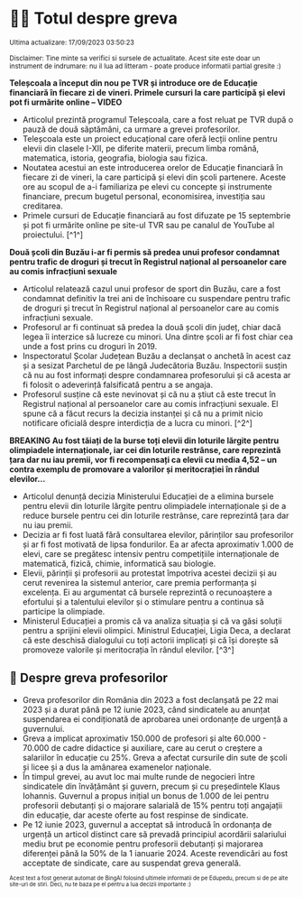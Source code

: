 # 👩‍🏫 Totul despre greva
<sub>Ultima actualizare: 17/09/2023 03:50:23</sub>

<sub>Disclaimer: Tine minte sa verifici si sursele de actualitate. Acest site este doar un instrument de indrumare: nu il lua ad litteram - poate produce informatii partial gresite :)</sub>

**Teleșcoala a început din nou pe TVR și introduce ore de Educație financiară în fiecare zi de vineri. Primele cursuri la care participă și elevi pot fi urmărite online – VIDEO**
- Articolul prezintă programul Teleșcoala, care a fost reluat pe TVR după o pauză de două săptămâni, ca urmare a grevei profesorilor.
- Teleșcoala este un proiect educațional care oferă lecții online pentru elevii din clasele I-XII, pe diferite materii, precum limba română, matematica, istoria, geografia, biologia sau fizica.
- Noutatea acestui an este introducerea orelor de Educație financiară în fiecare zi de vineri, la care participă și elevi din școli partenere. Aceste ore au scopul de a-i familiariza pe elevi cu concepte și instrumente financiare, precum bugetul personal, economisirea, investiția sau creditarea.
- Primele cursuri de Educație financiară au fost difuzate pe 15 septembrie și pot fi urmărite online pe site-ul TVR sau pe canalul de YouTube al proiectului. [^1^]

**Două școli din Buzău i-ar fi permis să predea unui profesor condamnat pentru trafic de droguri și trecut în Registrul național al persoanelor care au comis infracțiuni sexuale**
- Articolul relatează cazul unui profesor de sport din Buzău, care a fost condamnat definitiv la trei ani de închisoare cu suspendare pentru trafic de droguri și trecut în Registrul național al persoanelor care au comis infracțiuni sexuale.
- Profesorul ar fi continuat să predea la două școli din județ, chiar dacă legea îi interzice să lucreze cu minori. Una dintre școli ar fi fost chiar cea unde a fost prins cu droguri în 2019.
- Inspectoratul Școlar Județean Buzău a declanșat o anchetă în acest caz și a sesizat Parchetul de pe lângă Judecătoria Buzău. Inspectorii susțin că nu au fost informați despre condamnarea profesorului și că acesta ar fi folosit o adeverință falsificată pentru a se angaja.
- Profesorul susține că este nevinovat și că nu a știut că este trecut în Registrul național al persoanelor care au comis infracțiuni sexuale. El spune că a făcut recurs la decizia instanței și că nu a primit nicio notificare oficială despre interdicția de a lucra cu minori. [^2^]

**BREAKING Au fost tăiați de la burse toți elevii din loturile lărgite pentru olimpiadele internaționale, iar cei din loturile restrânse, care reprezintă țara dar nu iau premii, vor fi recompensați ca elevii cu media 4,52 – un contra exemplu de promovare a valorilor și meritocrației în rândul elevilor...**
- Articolul denunță decizia Ministerului Educației de a elimina bursele pentru elevii din loturile lărgite pentru olimpiadele internaționale și de a reduce bursele pentru cei din loturile restrânse, care reprezintă țara dar nu iau premii.
- Decizia ar fi fost luată fără consultarea elevilor, părinților sau profesorilor și ar fi fost motivată de lipsa fondurilor. Ea ar afecta aproximativ 1.000 de elevi, care se pregătesc intensiv pentru competițiile internaționale de matematică, fizică, chimie, informatică sau biologie.
- Elevii, părinții și profesorii au protestat împotriva acestei decizii și au cerut revenirea la sistemul anterior, care premia performanța și excelența. Ei au argumentat că bursele reprezintă o recunoaștere a efortului și a talentului elevilor și o stimulare pentru a continua să participe la olimpiade.
- Ministerul Educației a promis că va analiza situația și că va găsi soluții pentru a sprijini elevii olimpici. Ministrul Educației, Ligia Deca, a declarat că este deschisă dialogului cu toți actorii implicați și că își dorește să promoveze valorile și meritocrația în rândul elevilor. [^3^]

## 🏫 Despre greva profesorilor
- Greva profesorilor din România din 2023 a fost declanșată pe 22 mai 2023 și a durat până pe 12 iunie 2023, când sindicatele au anunțat suspendarea ei condiționată de aprobarea unei ordonanțe de urgență a guvernului.
- Greva a implicat aproximativ 150.000 de profesori și alte 60.000 - 70.000 de cadre didactice și auxiliare, care au cerut o creștere a salariilor în educație cu 25%. Greva a afectat cursurile din sute de școli și licee și a dus la amânarea examenelor naționale.
- În timpul grevei, au avut loc mai multe runde de negocieri între sindicatele din învățământ și guvern, precum și cu președintele Klaus Iohannis. Guvernul a propus inițial un bonus de 1.000 de lei pentru profesorii debutanți și o majorare salarială de 15% pentru toți angajații din educație, dar aceste oferte au fost respinse de sindicate.
- Pe 12 iunie 2023, guvernul a acceptat să introducă în ordonanța de urgență un articol distinct care să prevadă principiul acordării salariului mediu brut pe economie pentru profesorii debutanți și majorarea diferenței până la 50% de la 1 ianuarie 2024. Aceste revendicări au fost acceptate de sindicate, care au suspendat greva generală.


<sub><sub>Acest text a fost generat automat de BingAI folosind ultimele informatii de pe Edupedu, precum si de pe alte site-uri de stiri. Deci, nu te baza pe el pentru a lua decizii importante :)</sub></sub>